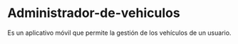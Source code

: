 # Administrador-de-vehiculos
Es un aplicativo móvil que permite la gestión de los vehículos de un usuario.
